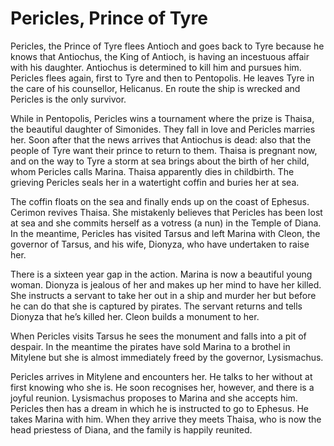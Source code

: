 <!-- ======================================================================
--- Search engine
title:          Pericles, Prince of Tyre
keywords:       Pericles, prince, Tyre, comedy
description:    Pericles, Prince of Tyre by William Shakespeare.
--- Menu system
order:          110
text:           Pericles, Prince of Tyre
hidden:         false
umbel:          false
--- Page properties
id:             
document:       
layout:         layout-2-left
$-left:         play-list
searchable:     true
======================================================================= -->

# Pericles, Prince of Tyre

Pericles, the Prince of Tyre flees Antioch and goes back to Tyre because he
knows that Antiochus, the King of Antioch, is having an incestuous affair with
his daughter. Antiochus is determined to kill him and pursues him. Pericles
flees again, first to Tyre and then to Pentopolis. He leaves Tyre in the care
of his counsellor, Helicanus. En route the ship is wrecked and Pericles is the
only survivor.

While in Pentopolis, Pericles wins a tournament where the prize is Thaisa, the
beautiful daughter of Simonides. They fall in love and Pericles marries her.
Soon after that the news arrives that Antiochus is dead: also that the people of
Tyre want their prince to return to them. Thaisa is pregnant now, and on the way
to Tyre a storm at sea brings about the birth of her child, whom Pericles calls
Marina. Thaisa apparently dies in childbirth. The grieving Pericles seals her in
a watertight coffin and buries her at sea.

The coffin floats on the sea and finally ends up on the coast of Ephesus. Cerimon
revives Thaisa. She mistakenly believes that Pericles has been lost at sea and
she commits herself as a votress (a nun) in the Temple of Diana. In the meantime,
Pericles has visited Tarsus and left Marina with Cleon, the governor of Tarsus,
and his wife, Dionyza, who have undertaken to raise her.

There is a sixteen year gap in the action. Marina is now a beautiful young woman.
Dionyza is jealous of her and makes up her mind to have her killed. She instructs
a servant to take her out in a ship and murder her but before he can do that she
is captured by pirates. The servant returns and tells Dionyza that he’s killed
her. Cleon builds a monument to her.

When Pericles visits Tarsus he sees the monument and falls into a pit of despair.
In the meantime the pirates have sold Marina to a brothel in Mitylene but she is
almost immediately freed by the governor, Lysismachus.

Pericles arrives in Mitylene and encounters her. He talks to her without at
first knowing who she is. He soon recognises her, however, and there is a joyful
reunion. Lysismachus proposes to Marina and she accepts him. Pericles then has a
dream in which he is instructed to go to Ephesus. He takes Marina with him. When
they arrive they meets Thaisa, who is now the head priestess of Diana, and the
family is happily reunited.
